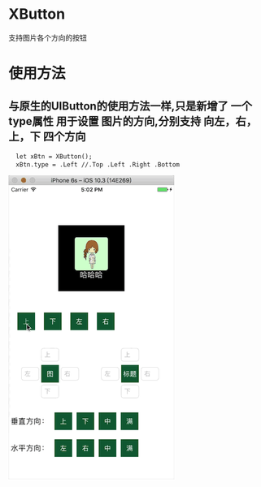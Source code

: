 # XButton
支持图片各个方向的按钮
# 使用方法
## 与原生的UIButton的使用方法一样,只是新增了 一个 type属性 用于设置 图片的方向,分别支持 向左，右，上，下 四个方向
```code swift
  let xBtn = XButton();
  xBtn.type = .Left //.Top .Left .Right .Bottom
```
![示例图片](https://github.com/xiaoGoO/XButton/blob/master/MySwift/IMG/XButton.gif)
